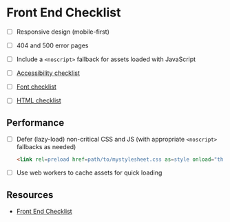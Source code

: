 # Front End Checklist

- [ ] Responsive design (mobile-first)

- [ ] 404 and 500 error pages

- [ ] Include a `<noscript>` fallback for assets loaded with JavaScript

- [ ] [Accessibility checklist][2]

- [ ] [Font checklist][1]

- [ ] [HTML checklist][3]

## Performance

- [ ] Defer (lazy-load) non-critical CSS and JS (with appropriate `<noscript>` fallbacks as needed)

  ```html
  <link rel=preload href=path/to/mystylesheet.css as=style onload="this.rel='stylesheet'">
  ```

- [ ] Use web workers to cache assets for quick loading

## Resources

- [Front End Checklist][4]

[1]: https://github.com/dwhieb/utilities/blob/master/checklists/fonts.md
[2]: https://github.com/dwhieb/utilities/blob/master/checklists/accessibility.md
[3]: https://github.com/dwhieb/utilities/blob/master/checklists/html.md
[4]: https://github.com/thedaviddias/Front-End-Checklist
